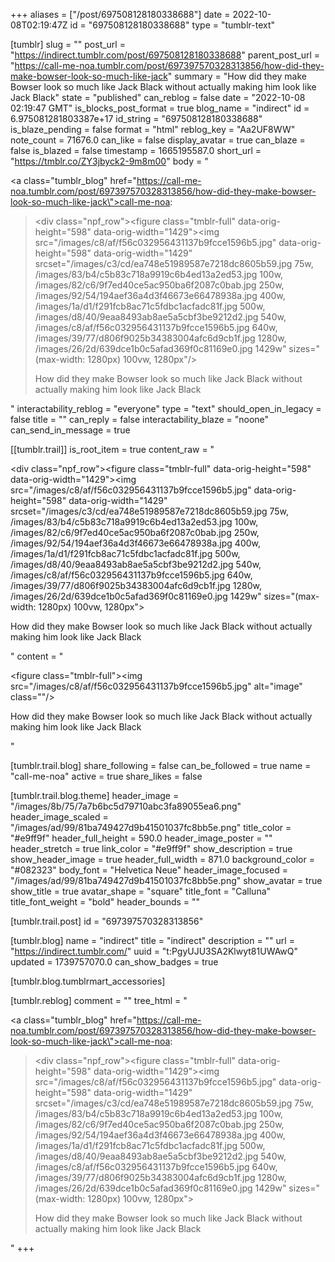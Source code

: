 +++
aliases = ["/post/697508128180338688"]
date = 2022-10-08T02:19:47Z
id = "697508128180338688"
type = "tumblr-text"

[tumblr]
slug = ""
post_url = "https://indirect.tumblr.com/post/697508128180338688"
parent_post_url = "https://call-me-noa.tumblr.com/post/697397570328313856/how-did-they-make-bowser-look-so-much-like-jack"
summary = "How did they make Bowser look so much like Jack Black without actually making him look like Jack Black"
state = "published"
can_reblog = false
date = "2022-10-08 02:19:47 GMT"
is_blocks_post_format = true
blog_name = "indirect"
id = 6.975081281803387e+17
id_string = "697508128180338688"
is_blaze_pending = false
format = "html"
reblog_key = "Aa2UF8WW"
note_count = 71676.0
can_like = false
display_avatar = true
can_blaze = false
is_blazed = false
timestamp = 1665195587.0
short_url = "https://tmblr.co/ZY3jbyck2-9m8m00"
body = "<p><a class=\"tumblr_blog\" href=\"https://call-me-noa.tumblr.com/post/697397570328313856/how-did-they-make-bowser-look-so-much-like-jack\">call-me-noa</a>:</p><blockquote><div class=\"npf_row\"><figure class=\"tmblr-full\" data-orig-height=\"598\" data-orig-width=\"1429\"><img src=\"/images/c8/af/f56c032956431137b9fcce1596b5.jpg\" data-orig-height=\"598\" data-orig-width=\"1429\" srcset=\"/images/c3/cd/ea748e51989587e7218dc8605b59.jpg 75w, /images/83/b4/c5b83c718a9919c6b4ed13a2ed53.jpg 100w, /images/82/c6/9f7ed40ce5ac950ba6f2087c0bab.jpg 250w, /images/92/54/194aef36a4d3f46673e66478938a.jpg 400w, /images/1a/d1/f291fcb8ac71c5fdbc1acfadc81f.jpg 500w, /images/d8/40/9eaa8493ab8ae5a5cbf3be9212d2.jpg 540w, /images/c8/af/f56c032956431137b9fcce1596b5.jpg 640w, /images/39/77/d806f9025b34383004afc6d9cb1f.jpg 1280w, /images/26/2d/639dce1b0c5afad369f0c81169e0.jpg 1429w\" sizes=\"(max-width: 1280px) 100vw, 1280px\"/></figure></div><p>How did they make Bowser look so much like Jack Black without actually making him look like Jack Black</p></blockquote>"
interactability_reblog = "everyone"
type = "text"
should_open_in_legacy = false
title = ""
can_reply = false
interactability_blaze = "noone"
can_send_in_message = true

[[tumblr.trail]]
is_root_item = true
content_raw = "<p><div class=\"npf_row\"><figure class=\"tmblr-full\" data-orig-height=\"598\" data-orig-width=\"1429\"><img src=\"/images/c8/af/f56c032956431137b9fcce1596b5.jpg\" data-orig-height=\"598\" data-orig-width=\"1429\" srcset=\"/images/c3/cd/ea748e51989587e7218dc8605b59.jpg 75w, /images/83/b4/c5b83c718a9919c6b4ed13a2ed53.jpg 100w, /images/82/c6/9f7ed40ce5ac950ba6f2087c0bab.jpg 250w, /images/92/54/194aef36a4d3f46673e66478938a.jpg 400w, /images/1a/d1/f291fcb8ac71c5fdbc1acfadc81f.jpg 500w, /images/d8/40/9eaa8493ab8ae5a5cbf3be9212d2.jpg 540w, /images/c8/af/f56c032956431137b9fcce1596b5.jpg 640w, /images/39/77/d806f9025b34383004afc6d9cb1f.jpg 1280w, /images/26/2d/639dce1b0c5afad369f0c81169e0.jpg 1429w\" sizes=\"(max-width: 1280px) 100vw, 1280px\"></figure></div><p>How did they make Bowser look so much like Jack Black without actually making him look like Jack Black</p></p>"
content = "<p><figure class=\"tmblr-full\"><img src=\"/images/c8/af/f56c032956431137b9fcce1596b5.jpg\" alt=\"image\" class=\"\"/></figure><p>How did they make Bowser look so much like Jack Black without actually making him look like Jack Black</p></p>"

[tumblr.trail.blog]
share_following = false
can_be_followed = true
name = "call-me-noa"
active = true
share_likes = false

[tumblr.trail.blog.theme]
header_image = "/images/8b/75/7a7b6bc5d79710abc3fa89055ea6.png"
header_image_scaled = "/images/ad/99/81ba749427d9b41501037fc8bb5e.png"
title_color = "#e9ff9f"
header_full_height = 590.0
header_image_poster = ""
header_stretch = true
link_color = "#e9ff9f"
show_description = true
show_header_image = true
header_full_width = 871.0
background_color = "#082323"
body_font = "Helvetica Neue"
header_image_focused = "/images/ad/99/81ba749427d9b41501037fc8bb5e.png"
show_avatar = true
show_title = true
avatar_shape = "square"
title_font = "Calluna"
title_font_weight = "bold"
header_bounds = ""

[tumblr.trail.post]
id = "697397570328313856"

[tumblr.blog]
name = "indirect"
title = "indirect"
description = ""
url = "https://indirect.tumblr.com/"
uuid = "t:PgyUJU3SA2Klwyt81UWAwQ"
updated = 1739757070.0
can_show_badges = true

[tumblr.blog.tumblrmart_accessories]

[tumblr.reblog]
comment = ""
tree_html = "<p><a class=\"tumblr_blog\" href=\"https://call-me-noa.tumblr.com/post/697397570328313856/how-did-they-make-bowser-look-so-much-like-jack\">call-me-noa</a>:</p><blockquote><div class=\"npf_row\"><figure class=\"tmblr-full\" data-orig-height=\"598\" data-orig-width=\"1429\"><img src=\"/images/c8/af/f56c032956431137b9fcce1596b5.jpg\" data-orig-height=\"598\" data-orig-width=\"1429\" srcset=\"/images/c3/cd/ea748e51989587e7218dc8605b59.jpg 75w, /images/83/b4/c5b83c718a9919c6b4ed13a2ed53.jpg 100w, /images/82/c6/9f7ed40ce5ac950ba6f2087c0bab.jpg 250w, /images/92/54/194aef36a4d3f46673e66478938a.jpg 400w, /images/1a/d1/f291fcb8ac71c5fdbc1acfadc81f.jpg 500w, /images/d8/40/9eaa8493ab8ae5a5cbf3be9212d2.jpg 540w, /images/c8/af/f56c032956431137b9fcce1596b5.jpg 640w, /images/39/77/d806f9025b34383004afc6d9cb1f.jpg 1280w, /images/26/2d/639dce1b0c5afad369f0c81169e0.jpg 1429w\" sizes=\"(max-width: 1280px) 100vw, 1280px\"></figure></div><p>How did they make Bowser look so much like Jack Black without actually making him look like Jack Black</p></blockquote>"
+++
